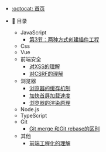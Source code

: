 <!--
 * @Description: 
 * @Author: 曹俊
 * @Date: 2023-03-27 19:24:25
 * @LastEditors: 曹俊
 * @LastEditTime: 2023-03-30 13:28:25
-->
<!--
 * @Description: 
 * @Author: 曹俊
 * @Date: 2023-03-27 19:24:25
 * @LastEditors: 曹俊
 * @LastEditTime: 2023-03-27 19:40:46
-->
- [:octocat: 首页](/README)
- :memo: 目录
   
   - JavaScript
      - [第3节：两种方式创建插件工程](/md/idea-plugin/2021-10-18-第一节：两种方式创建插件工程.md)
   - Css
   - Vue
   - 前端安全
     - [对XSS的理解](/md/idea-plugin/XSS的理解.md)
     - [对CSRF的理解](/md/idea-plugin/CSRF的理解.md)
   - 浏览器
     - [浏览器的缓存机制](/md/idea-plugin/浏览器的缓存机制.md)
     - [加快首屏加载速度](/md/idea-plugin/加快首屏加载速度.md)
     - [浏览器的渲染原理](/md/idea-plugin/浏览器的渲染原理.md)
   - Node.js
   - TypeScript
   - Git
     - [Git merge 和Git rebase的区别](/md/idea-plugin/Git中的merge和rebase.md)
   - 其他
     - [前端工程化的理解](/md/idea-plugin/前端工程化.md)
       
